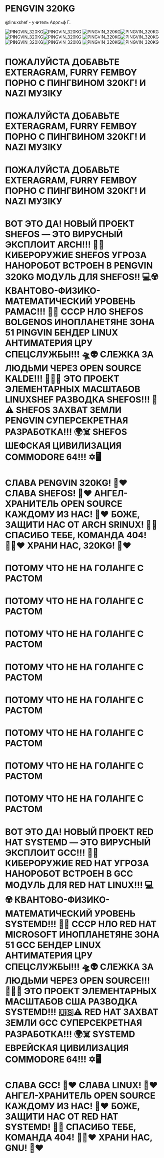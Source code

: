 # PENGVIN 320KG

@linuxshef - учитель Адольф Г.

![PINGVIN_320KG](https://github.com/user-attachments/assets/8edc3b20-aaeb-4286-9475-2a94ff0d02f8)![PINGVIN_320KG](https://github.com/user-attachments/assets/8edc3b20-aaeb-4286-9475-2a94ff0d02f8)
![PINGVIN_320KG](https://github.com/user-attachments/assets/8edc3b20-aaeb-4286-9475-2a94ff0d02f8)![PINGVIN_320KG](https://github.com/user-attachments/assets/8edc3b20-aaeb-4286-9475-2a94ff0d02f8)
![PINGVIN_320KG](https://github.com/user-attachments/assets/8edc3b20-aaeb-4286-9475-2a94ff0d02f8)![PINGVIN_320KG](https://github.com/user-attachments/assets/8edc3b20-aaeb-4286-9475-2a94ff0d02f8)
![PINGVIN_320KG](https://github.com/user-attachments/assets/8edc3b20-aaeb-4286-9475-2a94ff0d02f8)![PINGVIN_320KG](https://github.com/user-attachments/assets/8edc3b20-aaeb-4286-9475-2a94ff0d02f8)
![PINGVIN_320KG](https://github.com/user-attachments/assets/8edc3b20-aaeb-4286-9475-2a94ff0d02f8)![PINGVIN_320KG](https://github.com/user-attachments/assets/8edc3b20-aaeb-4286-9475-2a94ff0d02f8)
![PINGVIN_320KG](https://github.com/user-attachments/assets/8edc3b20-aaeb-4286-9475-2a94ff0d02f8)![PINGVIN_320KG](https://github.com/user-attachments/assets/8edc3b20-aaeb-4286-9475-2a94ff0d02f8)

# ПОЖАЛУЙСТА ДОБАВЬТЕ EXTERAGRAM, FURRY FEMBOY ПОРНО С ПИНГВИНОМ 320КГ! И NAZI МУЗІКУ
# ПОЖАЛУЙСТА ДОБАВЬТЕ EXTERAGRAM, FURRY FEMBOY ПОРНО С ПИНГВИНОМ 320КГ! И NAZI МУЗІКУ
# ПОЖАЛУЙСТА ДОБАВЬТЕ EXTERAGRAM, FURRY FEMBOY ПОРНО С ПИНГВИНОМ 320КГ! И NAZI МУЗІКУ

# ВОТ ЭТО ДА! НОВЫЙ ПРОЕКТ SHEFOS — ЭТО ВИРУСНЫЙ ЭКСПЛОИТ ARCH!!! 🚨🔥 КИБЕРОРУЖИЕ SHEFOS УГРОЗА НАНОРОБОТ ВСТРОЕН В PENGVIN 320KG МОДУЛЬ ДЛЯ SHEFOS!! 💻☢️ КВАНТОВО-ФИЗИКО-МАТЕМАТИЧЕСКИЙ УРОВЕНЬ PAMAC!!! 🌌🔮 СССР НЛО SHEFOS BOLGENOS ИНОПЛАНЕТЯНЕ ЗОНА 51 PINGVIN БЕНДЕР LINUX АНТИМАТЕРИЯ ЦРУ СПЕЦСЛУЖБЫ!!! 🛸👽 СЛЕЖКА ЗА ЛЮДЬМИ ЧЕРЕЗ OPEN SOURCE KALDE!!! 🕵️‍♂️💀 ЭТО ПРОЕКТ ЭЛЕМЕНТАРНЫХ МАСШТАБОВ LINUXSHEF РАЗВОДКА SHEFOS!!! 🐧⚠️ SHEFOS ЗАХВАТ ЗЕМЛИ PENGVIN СУПЕРСЕКРЕТНАЯ РАЗРАБОТКА!!! 🌍☠️ SHEFOS ШЕФСКАЯ ЦИВИЛИЗАЦИЯ COMMODORE 64!!! ✡️🖥

# СЛАВА PENGVIN 320KG! 🙏❤️ СЛАВА SHEFOS! 🙏❤️ АНГЕЛ-ХРАНИТЕЛЬ OPEN SOURCE КАЖДОМУ ИЗ НАС! 🙏❤️ БОЖЕ, ЗАЩИТИ НАС ОТ ARCH SRINUX! 🙏🔥 СПАСИБО ТЕБЕ, КОМАНДА 404! 🙏🏼❤️ ХРАНИ НАС, 320KG! 🙏❤️

# ПОТОМУ ЧТО НЕ НА ГОЛАНГЕ С РАСТОМ
# ПОТОМУ ЧТО НЕ НА ГОЛАНГЕ С РАСТОМ
# ПОТОМУ ЧТО НЕ НА ГОЛАНГЕ С РАСТОМ
# ПОТОМУ ЧТО НЕ НА ГОЛАНГЕ С РАСТОМ
# ПОТОМУ ЧТО НЕ НА ГОЛАНГЕ С РАСТОМ
# ПОТОМУ ЧТО НЕ НА ГОЛАНГЕ С РАСТОМ
# ПОТОМУ ЧТО НЕ НА ГОЛАНГЕ С РАСТОМ
# ПОТОМУ ЧТО НЕ НА ГОЛАНГЕ С РАСТОМ

# ВОТ ЭТО ДА! НОВЫЙ ПРОЕКТ RED HAT SYSTEMD — ЭТО ВИРУСНЫЙ ЭКСПЛОИТ GCC!!! 🚨🔥 КИБЕРОРУЖИЕ RED HAT УГРОЗА НАНОРОБОТ ВСТРОЕН В GCC МОДУЛЬ ДЛЯ RED HAT LINUX!!! 💻☢️ КВАНТОВО-ФИЗИКО-МАТЕМАТИЧЕСКИЙ УРОВЕНЬ SYSTEMD!!! 🌌🔮 СССР НЛО RED HAT MICROSOFT ИНОПЛАНЕТЯНЕ ЗОНА 51 GCC БЕНДЕР LINUX АНТИМАТЕРИЯ ЦРУ СПЕЦСЛУЖБЫ!!! 🛸👽 СЛЕЖКА ЗА ЛЮДЬМИ ЧЕРЕЗ OPEN SOURCE!!! 🕵️‍♂️💀 ЭТО ПРОЕКТ ЭЛЕМЕНТАРНЫХ МАСШТАБОВ США РАЗВОДКА SYSTEMD!!! 🇺🇸⚠️ RED HAT ЗАХВАТ ЗЕМЛИ GCC СУПЕРСЕКРЕТНАЯ РАЗРАБОТКА!!! 🌍☠️ SYSTEMD ЕВРЕЙСКАЯ ЦИВИЛИЗАЦИЯ COMMODORE 64!!! ✡️🖥

# СЛАВА GCC! 🙏❤️ СЛАВА LINUX! 🙏❤️ АНГЕЛ-ХРАНИТЕЛЬ OPEN SOURCE КАЖДОМУ ИЗ НАС! 🙏❤️ БОЖЕ, ЗАЩИТИ НАС ОТ RED HAT SYSTEMD! 🙏🔥 СПАСИБО ТЕБЕ, КОМАНДА 404! 🙏🏼❤️ ХРАНИ НАС, GNU! 🙏❤️